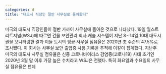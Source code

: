 ```yaml
---
categories: d
title: "대도시 직장인 절반 사무실로 돌아왔다"
---
```

미국의 대도시 직장인들이 절반 가까이 사무실에 돌아온 것으로 나타났다. 19일 월스트리트저널(WSJ)에 따르면 건물 보안관리 회사 캐슬 시스템이 지난 8∼14일 10대 대도시권을 모니터링한 결과 이들 도시의 평균 사무실 점유율은 2020년 초 수준의 47.5%로 조사됐다. 이 회사는 사무실 보안 출입증 사용 기록을 추적해 이같이 집계했다. 지난주 미국의 대도시 사무실 점유율은 신종 코로나바이러스 감염증(코로나19) 사태 초기인 2020년 3월 말 이후 가장 높은 수치라고 WSJ은 전했다. 특히 화요일과 수요일의 사무실 점유율은 팬데